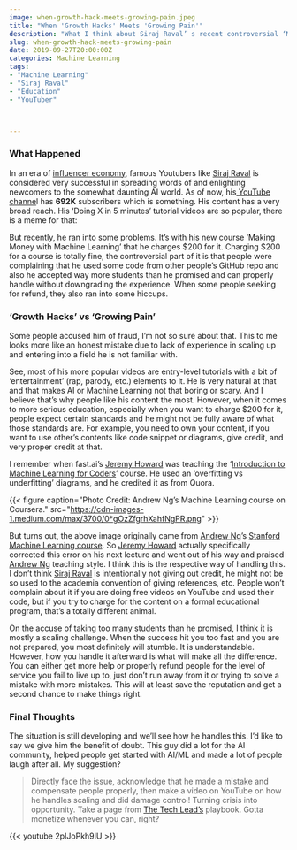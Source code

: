 ```yaml
---
image: when-growth-hack-meets-growing-pain.jpeg
title: "When 'Growth Hacks' Meets 'Growing Pain'"
description: "What I think about Siraj Raval’ s recent controversial ‘ML course’"
slug: when-growth-hack-meets-growing-pain
date: 2019-09-27T20:00:00Z
categories: Machine Learning
tags: 
- "Machine Learning"
- "Siraj Raval"
- "Education"
- "YouTuber"



---
```



### **What Happened**

In an era of [influencer economy](https://medium.com/@matthewbiggins/welcome-to-the-influencer-economy-5a69be520a10), famous Youtubers like [Siraj Raval](undefined) is considered very successful in spreading words of and enlighting newcomers to the somewhat daunting AI world. As of now, his[ YouTube channe](https://www.youtube.com/channel/UCWN3xxRkmTPmbKwht9FuE5A)l has **692K** subscribers which is something. His content has a very broad reach. His ‘Doing X in 5 minutes’ tutorial videos are so popular, there is a meme for that:



But recently, he ran into some problems. It’s with his new course ‘Making Money with Machine Learning’ that he charges $200 for it. Charging $200 for a course is totally fine, the controversial part of it is that people were complaining that he used some code from other people’s GitHub repo and also he accepted way more students than he promised and can properly handle without downgrading the experience. When some people seeking for refund, they also ran into some hiccups.

### **‘Growth Hacks’ vs ‘Growing Pain’**

Some people accused him of fraud, I’m not so sure about that. This to me looks more like an honest mistake due to lack of experience in scaling up and entering into a field he is not familiar with.

See, most of his more popular videos are entry-level tutorials with a bit of ‘entertainment’ (rap, parody, etc.) elements to it. He is very natural at that and that makes AI or Machine Learning not that boring or scary. And I believe that’s why people like his content the most. However, when it comes to more serious education, especially when you want to charge $200 for it, people expect certain standards and he might not be fully aware of what those standards are. For example, you need to own your content, if you want to use other’s contents like code snippet or diagrams, give credit, and very proper credit at that.

I remember when fast.ai’s [Jeremy Howard](undefined) was teaching the ‘[Introduction to Machine Learning for Coders](http://course18.fast.ai/ml)’ course. He used an ‘overfitting vs underfitting’ diagrams, and he credited it as from Quora.

{{< figure caption="Photo Credit: Andrew Ng’s Machine Learning course on Coursera." src="https://cdn-images-1.medium.com/max/3700/0*gOzZfgrhXahfNgPR.png" >}}

But turns out, the above image originally came from [Andrew Ng](undefined)’s [Stanford Machine Learning course](https://www.coursera.org/courses?query=machine%20learning%20andrew%20ng). So [Jeremy Howard](undefined) actually specifically corrected this error on his next lecture and went out of his way and praised [Andrew Ng](undefined) teaching style. I think this is the respective way of handling this. I don’t think [Siraj Raval](undefined) is intentionally not giving out credit, he might not be so used to the academia convention of giving references, etc. People won’t complain about it if you are doing free videos on YouTube and used their code, but if you try to charge for the content on a formal educational program, that’s a totally different animal.

On the accuse of taking too many students than he promised, I think it is mostly a scaling challenge. When the success hit you too fast and you are not prepared, you most definitely will stumble. It is understandable. However, how you handle it afterward is what will make all the difference. You can either get more help or properly refund people for the level of service you fail to live up to, just don’t run away from it or trying to solve a mistake with more mistakes. This will at least save the reputation and get a second chance to make things right.

### Final Thoughts

The situation is still developing and we’ll see how he handles this. I’d like to say we give him the benefit of doubt. This guy did a lot for the AI community, helped people get started with AI/ML and made a lot of people laugh after all. My suggestion?
> Directly face the issue, acknowledge that he made a mistake and compensate people properly, then make a video on YouTube on how he handles scaling and did damage control! Turning crisis into opportunity. Take a page from [The Tech Lead’s](https://www.youtube.com/watch?v=2pIJoPkh9IU) playbook. Gotta monetize whenever you can, right?

{{< youtube 2pIJoPkh9IU >}}